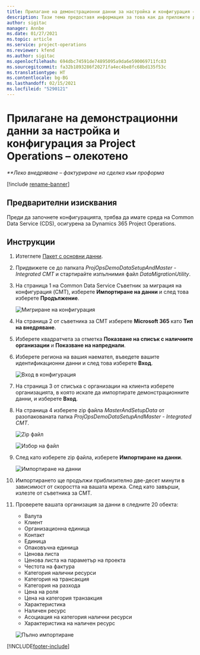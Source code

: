 ```yaml
---
title: Прилагане на демонстрационни данни за настройка и конфигурация – олекотено
description: Тази тема предоставя информация за това как да приложите демонстрационни данни за настройка конфигурационни в Project Operations.
author: sigitac
manager: Annbe
ms.date: 01/27/2021
ms.topic: article
ms.service: project-operations
ms.reviewer: kfend
ms.author: sigitac
ms.openlocfilehash: 694dbc74591de74895095a9da6e590069711fc83
ms.sourcegitcommit: fa32b1893286f20271fa4ec4be8fc68bd135f53c
ms.translationtype: HT
ms.contentlocale: bg-BG
ms.lasthandoff: 02/15/2021
ms.locfileid: "5290121"
---
```

# <a name="apply-demo-setup-and-configuration-data-for-project-operations---lite"></a>Прилагане на демонстрационни данни за настройка и конфигурация за Project Operations – олекотено 

_**Леко внедряване – фактуриране на сделка към проформа_

[!include [rename-banner](~/includes/cc-data-platform-banner.md)]

## <a name="prerequisites"></a>Предварителни изисквания

Преди да започнете конфигурацията, трябва да имате среда на Common Data Service (CDS), осигурена за Dynamics 365 Project Operations.


## <a name="instructions"></a>Инструкции

1. Изтеглете [Пакет с основни данни](https://download.microsoft.com/download/3/4/1/341bf279-a64f-4baa-af31-ce624859b518/ProjOpsSampleSetupData%20-%20CE%20only%20CMT.zip). 
2. Придвижете се до папката *ProjOpsDemoDataSetupAndMaster - Integrated CMT* и стартирайте изпълнимия файл *DataMigrationUtility*.
3. На страница 1 на Common Data Service Съветник за миграция на конфигурация (CMT), изберете **Импортиране на данни** и след това изберете **Продължение**.

    ![Мигриране на конфигурация](./media/1ConfigurationMigration.png)

4. На страница 2 от съветника за CMT изберете **Microsoft 365** като **Тип на внедряване**.
5. Изберете квадратчета за отметка **Показване на списък с наличните организации** и **Показване на напреднали**.
6. Изберете региона на вашия наемател, въведете вашите идентификационни данни и след това изберете **Вход**.

   ![Вход в конфигурация](./media/2ConfigurationSignin.png)

7. На страница 3 от списъка с организации на клиента изберете организацията, в която искате да импортирате демонстрационните данни, и изберете **Вход**.
8. На страница 4 изберете zip файла *MasterAndSetupData* от разопакованата папка *ProjOpsDemoDataSetupAndMaster - Integrated CMT*.

   ![Zip файл](./media/3ZipFile.png)

   ![Избор на файл](./media/4SelectAFile.png)

9. След като изберете zip файла, изберете **Импортиране на данни**.

   ![Импортиране на данни](./media/5ImportData.png)

10. Импортирането ще продължи приблизително две-десет минути в зависимост от скоростта на вашата мрежа. След като завърши, излезте от съветника за CMT. 
11. Проверете вашата организация за данни в следните 20 обекта:

    -   Валута
    -   Клиент
    -   Организационна единица
    -   Контакт
    -   Единица
    -   Опаковъчна единица
    -   Ценова листа
    -   Ценова листа на параметър на проекта 
    -   Честота на фактура
    -   Категория налични ресурси
    -   Категория на трансакция
    -   Категория на разхода
    -   Цена на роля
    -   Цена на категория транзакция
    -   Характеристика
    -   Наличен ресурс
    -   Асоциация на категория налични ресурси
    -   Характеристика на наличен ресурс

    ![Пълно импортиране](./media/6CompleteImport.png)


[!INCLUDE[footer-include](../includes/footer-banner.md)]